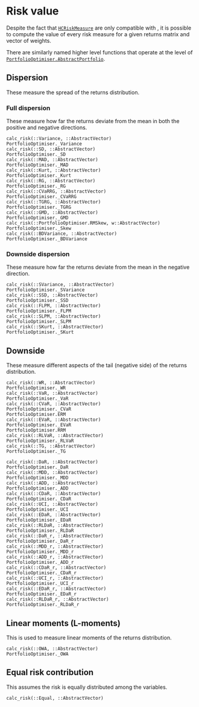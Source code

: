 # Risk value

Despite the fact that [`HCRiskMeasure`](@ref) are only compatible with , it is possible to compute the value of every risk measure for a given returns matrix and vector of weights.

There are similarly named higher level functions that operate at the level of [`PortfolioOptimiser.AbstractPortfolio`](@ref).

## Dispersion

These measure the spread of the returns distribution.

### Full dispersion

These measure how far the returns deviate from the mean in both the positive and negative directions.

```@docs
calc_risk(::Variance, ::AbstractVector)
PortfolioOptimiser._Variance
calc_risk(::SD, ::AbstractVector)
PortfolioOptimiser._SD
calc_risk(::MAD, ::AbstractVector)
PortfolioOptimiser._MAD
calc_risk(::Kurt, ::AbstractVector)
PortfolioOptimiser._Kurt
calc_risk(::RG, ::AbstractVector)
PortfolioOptimiser._RG
calc_risk(::CVaRRG, ::AbstractVector)
PortfolioOptimiser._CVaRRG
calc_risk(::TGRG, ::AbstractVector)
PortfolioOptimiser._TGRG
calc_risk(::GMD, ::AbstractVector)
PortfolioOptimiser._GMD
calc_risk(::PortfolioOptimiser.RMSkew, w::AbstractVector)
PortfolioOptimiser._Skew
calc_risk(::BDVariance, ::AbstractVector)
PortfolioOptimiser._BDVariance
```

### Downside dispersion

These measure how far the returns deviate from the mean in the negative direction.

```@docs
calc_risk(::SVariance, ::AbstractVector)
PortfolioOptimiser._SVariance
calc_risk(::SSD, ::AbstractVector)
PortfolioOptimiser._SSD
calc_risk(::FLPM, ::AbstractVector)
PortfolioOptimiser._FLPM
calc_risk(::SLPM, ::AbstractVector)
PortfolioOptimiser._SLPM
calc_risk(::SKurt, ::AbstractVector)
PortfolioOptimiser._SKurt
```

## Downside

These measure different aspects of the tail (negative side) of the returns distribution.

```@docs
calc_risk(::WR, ::AbstractVector)
PortfolioOptimiser._WR
calc_risk(::VaR, ::AbstractVector)
PortfolioOptimiser._VaR
calc_risk(::CVaR, ::AbstractVector)
PortfolioOptimiser._CVaR
PortfolioOptimiser.ERM
calc_risk(::EVaR, ::AbstractVector)
PortfolioOptimiser._EVaR
PortfolioOptimiser.RRM
calc_risk(::RLVaR, ::AbstractVector)
PortfolioOptimiser._RLVaR
calc_risk(::TG, ::AbstractVector)
PortfolioOptimiser._TG
```

```@docs
calc_risk(::DaR, ::AbstractVector)
PortfolioOptimiser._DaR
calc_risk(::MDD, ::AbstractVector)
PortfolioOptimiser._MDD
calc_risk(::ADD, ::AbstractVector)
PortfolioOptimiser._ADD
calc_risk(::CDaR, ::AbstractVector)
PortfolioOptimiser._CDaR
calc_risk(::UCI, ::AbstractVector)
PortfolioOptimiser._UCI
calc_risk(::EDaR, ::AbstractVector)
PortfolioOptimiser._EDaR
calc_risk(::RLDaR, ::AbstractVector)
PortfolioOptimiser._RLDaR
calc_risk(::DaR_r, ::AbstractVector)
PortfolioOptimiser._DaR_r
calc_risk(::MDD_r, ::AbstractVector)
PortfolioOptimiser._MDD_r
calc_risk(::ADD_r, ::AbstractVector)
PortfolioOptimiser._ADD_r
calc_risk(::CDaR_r, ::AbstractVector)
PortfolioOptimiser._CDaR_r
calc_risk(::UCI_r, ::AbstractVector)
PortfolioOptimiser._UCI_r
calc_risk(::EDaR_r, ::AbstractVector)
PortfolioOptimiser._EDaR_r
calc_risk(::RLDaR_r, ::AbstractVector)
PortfolioOptimiser._RLDaR_r
```

## Linear moments (L-moments)

This is used to measure linear moments of the returns distribution.

```@docs
calc_risk(::OWA, ::AbstractVector)
PortfolioOptimiser._OWA
```

## Equal risk contribution

This assumes the risk is equally distributed among the variables.

```@docs
calc_risk(::Equal, ::AbstractVector)
```
